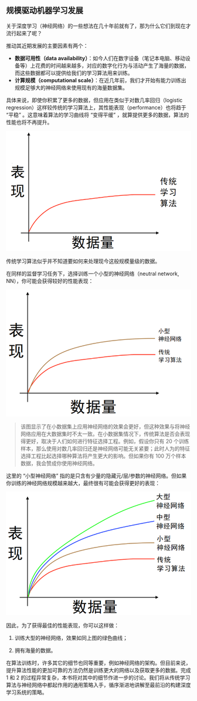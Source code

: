 ## 规模驱动机器学习发展


关于深度学习（神经网络）的一些想法在几十年前就有了，那为什么它们到现在才流行起来了呢？

推动其近期发展的主要因素有两个：

- **数据可用性（data availability）**：如今人们在数字设备（笔记本电脑、移动设备等）上花费的时间越来越多，对应的数字化行为与活动产生了海量的数据，而这些数据都可以提供给我们的学习算法用来训练。
- **计算规模（computational scale）**：在近几年前，我们才开始有能力训练出规模足够大的神经网络来使用现有的海量数据集。

具体来说，即使你积累了更多的数据，但应用在类似于对数几率回归（logistic regression）这样较传统的学习算法上，其性能表现（performance）也将趋于 “平稳” 。这意味着算法的学习曲线将 “变得平缓” ，就算提供更多的数据，算法的性能也将不再提升。

![](../img/ch04_01.png)

传统学习算法似乎并不知道要如何来处理现今这般规模量级的数据。

在同样的监督学习任务下，选择训练一个小型的神经网络（neutral network, NN），你可能会获得较好的性能表现：

![](../img/ch04_02.png)

> 该图显示了在小数据集上应用神经网络的效果会更好，但这种效果与将神经网络应用在大数据集时不太一致。在小数据集情况下，传统算法是否会表现得更好，取决于人们如何进行特征选择工程。例如，假设你只有 20 个训练样本，那么使用对数几率回归还是神经网络可能无关紧要；此时人为的特征选择工程比起选择哪种算法将产生更大的影响。但如果你有 100 万个样本数据，我会赞成你使用神经网络。

这里的 “小型神经网络” 指的是只含有少量的隐藏元/层/参数的神经网络。但如果你训练的神经网络规模越来越大，最终很有可能会获得更好的表现：

![](../img/ch04_03.png)

因此，为了获得最佳的性能表现，你可以这样做：

1. 训练大型的神经网络，效果如同上图的绿色曲线；

2. 拥有海量的数据。

在算法训练时，许多其它的细节也同等重要，例如神经网络的架构。但目前来说，提升算法性能的更加可靠的方法仍然是训练更大的网络以及获取更多的数据。完成 1 和 2 的过程异常复杂，本书将对其中的细节作进一步的讨论。我们将从传统学习算法与神经网络中都起作用的通用策略入手，循序渐进地讲解至最前沿的构建深度学习系统的策略。
